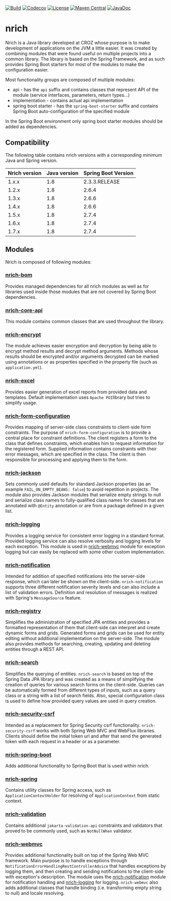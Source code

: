 [![Build](https://github.com/croz-ltd/nrich/actions/workflows/build.yml/badge.svg?branch=master)](https://github.com/croz-ltd/nrich/actions/workflows/build.yml)
[![Codecov](https://codecov.io/gh/croz-ltd/nrich/branch/master/graph/badge.svg)](https://codecov.io/gh/croz-ltd/nrich)
[![License](https://img.shields.io/github/license/croz-ltd/nrich?color=yellow&logo=apache)](https://github.com/croz-ltd/nrich/blob/master/LICENSE)
[![Maven Central](https://maven-badges.herokuapp.com/maven-central/net.croz.nrich/nrich-core-api/badge.svg?color=blue)](https://search.maven.org/search?q=net.croz.nrich)
[![JavaDoc](https://img.shields.io/badge/API%20doc-Javadoc-brightgreen)](https://croz-ltd.github.io/nrich)

# nrich

Nrich is a Java library developed at CROZ whose purpose is to make development of applications on the JVM a little easier.
It was created by combining modules that were found useful on multiple projects into a common library.
The library is based on the Spring Framework, and as such provides Spring Boot starters for most of the modules to make the configuration easier.

Most functionality groups are composed of multiple modules:

- api - has the `api` suffix and contains classes that represent API of the module (service interfaces, parameters, return types...)
- implementation - contains actual api implementation
- spring boot starter - has the `spring-boot-starter` suffix and contains Spring Boot auto-configuration of the specified module

In the Spring Boot environment only spring boot starter modules should be added as dependencies.

## Compatibility

The following table contains nrich versions with a corresponding minimum Java and Spring version.

| Nrich version | Java version | Spring Boot Version |
|---------------|--------------|---------------------|
| 1.x.x         | 1.8          | 2.3.3.RELEASE       |
| 1.2.x         | 1.8          | 2.6.4               |
| 1.3.x         | 1.8          | 2.6.6               |
| 1.4.x         | 1.8          | 2.6.6               |
| 1.5.x         | 1.8          | 2.7.4               |
| 1.6.x         | 1.8          | 2.7.4               |
| 1.7.x         | 1.8          | 2.7.4               |

## Modules

Nrich is composed of following modules:

### [nrich-bom](nrich-bom/README.md)

Provides managed dependencies for all nrich modules as well as for libraries used inside those modules that are not covered by Spring Boot dependencies.

### [nrich-core-api](nrich-core-api/README.md)

This module contains common classes that are used throughout the library.

### [nrich-encrypt](nrich-encrypt/README.md)

The module achieves easier encryption and decryption by being able to encrypt method results and decrypt method arguments.
Methods whose results should be encrypted and/or arguments decrypted can be marked using annotations or as properties specified
in the property file (such as `application.yml`).

### [nrich-excel](nrich-excel/README.md)

Provides easier generation of excel reports from provided data and templates.
Default implementation uses `Apache POI`library but tries to simplify usage.

### [nrich-form-configuration](nrich-form-configuration/README.md)

Provides mapping of server-side class constraints to client-side form constraints.
The purpose of `nrich-form-configuration` is to provide a central place for constraint definitions.
The client registers a form to the class that defines constraints, which enables him to request information for the registered form.
Supplied information contains constraints with their error messages, which are specified in the class.
The client is then responsible for processing and applying them to the form.

### [nrich-jackson](nrich-jackson/README.md)

Sets commonly used defaults for standard Jackson properties (as an example `FAIL_ON_EMPTY_BEANS: false`) to avoid repetition in projects.
The module also provides Jackson modules that serialize empty strings to null and serialize class names to fully-qualified class names for
classes that are annotated with `@Entity` annotation or are from a package defined in a given list.

### [nrich-logging](nrich-logging/README.md)

Provides a logging service for consistent error logging in a standard format.
Provided logging service can also resolve verbosity and logging levels for each exception.
This module is used in [nrich-webmvc](nrich-webmvc/README.md) module for exception logging but can easily be replaced with some other custom implementation.

### [nrich-notification](nrich-notification/README.md)

Intended for addition of specified notifications into the server-side response, which can later be shown on the client-side.
`nrich-notification` supports three different notification severity levels and can also include a list of validation errors.
Definition and resolution of messages is realized with Spring's `MessageSource` feature.

### [nrich-registry](nrich-registry/README.md)

Simplifies the administration of specified JPA entities and provides a formatted representation of them that client-side can interpret and create dynamic forms and grids.
Generated forms and grids can be used for entity editing without additional implementation on the server-side.
The module also provides methods for searching, creating, updating and deleting entities through a REST API.

### [nrich-search](nrich-search/README.md)

Simplifies the querying of entities.
`nrich-search` is based on top of the Spring Data JPA library and was created as a means of simplifying the creation of queries for various search forms on the client-side.
Queries can be automatically formed from different types of inputs, such as a query class or a string with a list of search fields.
Also, special configuration class is used to define how provided query values are used in query creation.

### [nrich-security-csrf](nrich-security-csrf/README.md)

Intended as a replacement for Spring Security csrf functionality.
`nrich-security-csrf` works with both Spring Web MVC and WebFlux libraries.
Clients should define the initial token url and after that send the generated token with each request in a header or as a parameter.

### [nrich-spring-boot](nrich-spring-boot/README.md)

Adds additional functionality to Spring Boot that is used within nrich.

### [nrich-spring](nrich-spring/README.md)

Contains utility classes for Spring access, such as `ApplicationContextHolder` for resolving of `ApplicationContext` from static context.

### [nrich-validation](nrich-validation/README.md)

Contains additional `jakarta-validation-api` constraints and validators that proved to be commonly used, such as `NotNullWhen` validator.

### [nrich-webmvc](nrich-webmvc/README.md)

Provides additional functionality built on top of the Spring Web MVC framework.
Main purpose is to handle exceptions through `NotificationErrorHandlingRestControllerAdvice` that handles exceptions by logging them,
and then creating and sending notifications to the client-side with exception's description.
The module uses the [nrich-notification](nrich-notification/README.md) module for notification handling and [nrich-logging](nrich-logging/README.md) for logging.
`nrich-webmvc` also adds additional classes that handle binding (i.e. transforming empty string to null) and locale resolving.
